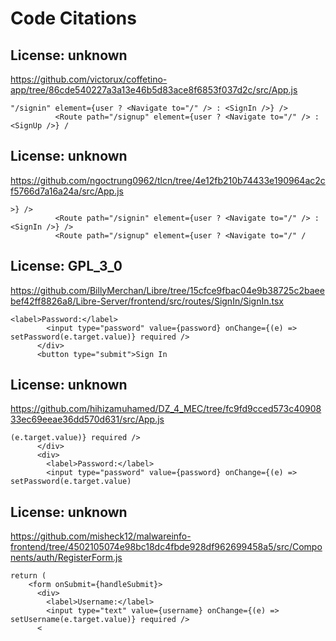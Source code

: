 # Code Citations

## License: unknown
https://github.com/victorux/coffetino-app/tree/86cde540227a3a13e46b5d83ace8f6853f037d2c/src/App.js

```
"/signin" element={user ? <Navigate to="/" /> : <SignIn />} />
          <Route path="/signup" element={user ? <Navigate to="/" /> : <SignUp />} /
```


## License: unknown
https://github.com/ngoctrung0962/tlcn/tree/4e12fb210b74433e190964ac2cf5766d7a16a24a/src/App.js

```
>} />
          <Route path="/signin" element={user ? <Navigate to="/" /> : <SignIn />} />
          <Route path="/signup" element={user ? <Navigate to="/" /
```


## License: GPL_3_0
https://github.com/BillyMerchan/Libre/tree/15cfce9fbac04e9b38725c2baeebef42ff8826a8/Libre-Server/frontend/src/routes/SignIn/SignIn.tsx

```
<label>Password:</label>
        <input type="password" value={password} onChange={(e) => setPassword(e.target.value)} required />
      </div>
      <button type="submit">Sign In
```


## License: unknown
https://github.com/hihizamuhamed/DZ_4_MEC/tree/fc9fd9cced573c4090833ec69eeae36dd570d631/src/App.js

```
(e.target.value)} required />
      </div>
      <div>
        <label>Password:</label>
        <input type="password" value={password} onChange={(e) => setPassword(e.target.value)
```


## License: unknown
https://github.com/misheck12/malwareinfo-frontend/tree/4502105074e98bc18dc4fbde928df962699458a5/src/Components/auth/RegisterForm.js

```
return (
    <form onSubmit={handleSubmit}>
      <div>
        <label>Username:</label>
        <input type="text" value={username} onChange={(e) => setUsername(e.target.value)} required />
      <
```

